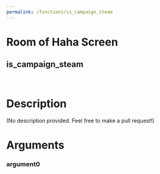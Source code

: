 ```yaml
---
permalink: /functions/is_campaign_steam
---
```

# Room of Haha Screen  
## is_campaign_steam  
&nbsp;  
# Description  
(No description provided. Feel free to make a pull request!) 
&nbsp;  
# Arguments
### argument0

&nbsp;  



